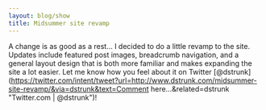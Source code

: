 ```yaml
---
layout: blog/show
title: Midsummer site revamp
---
```


A change is as good as a rest... I decided to do a little revamp to the site. Updates include featured post images, breadcrumb navigation, and a general layout design that is both more familiar and makes expanding the site a lot easier. Let me know how you feel about it on Twitter [@dstrunk](https://twitter.com/intent/tweet?url=http://www.dstrunk.com/midsummer-site-revamp/&via=dstrunk&text=Comment here...&related=dstrunk "Twitter.com | @dstrunk")!
